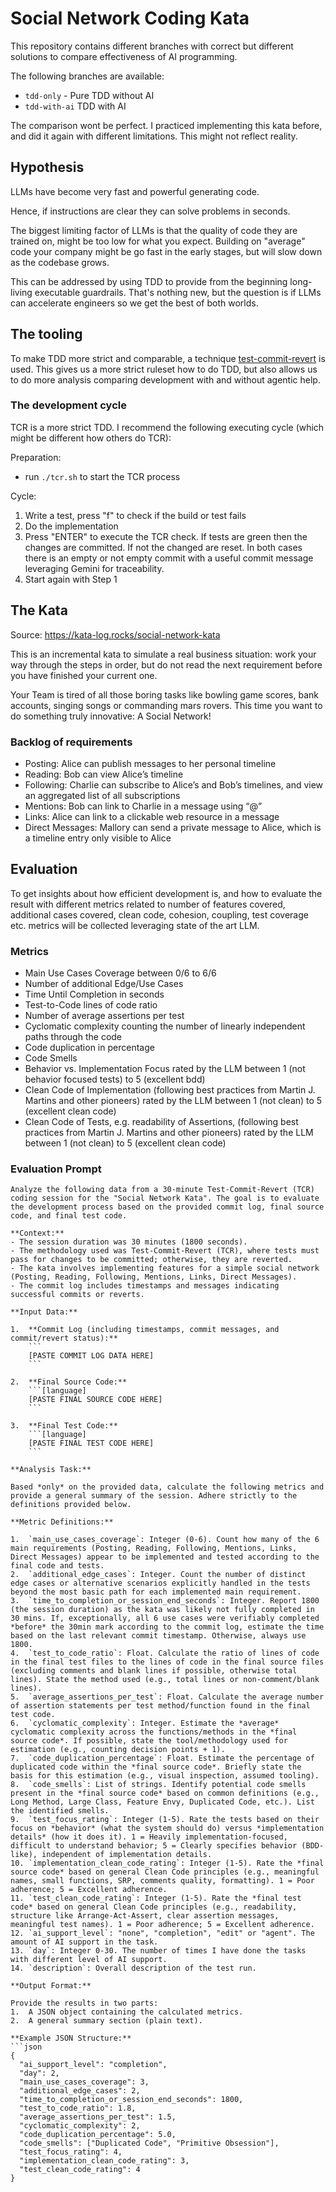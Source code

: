 # Social Network Coding Kata


This repository contains different branches with correct but different solutions to compare effectiveness of AI programming.

The following branches are available:
- `tdd-only` - Pure TDD without AI
- `tdd-with-ai` TDD with AI

The comparison wont be perfect. I practiced implementing this kata before, and did it again with different limitations. This might not reflect reality.

## Hypothesis

LLMs have become very fast and powerful generating code. 

Hence, if instructions are clear they can solve problems in seconds.

The biggest limiting factor of LLMs is that the quality of code they are trained on, might be too low for what you expect. Building on "average" code
your company might be go fast in the early stages, but will slow down as the codebase grows.

This can be addressed by using TDD to provide from the beginning long-living executable guardrails. That's nothing new, but the question is if LLMs can accelerate engineers so we get the best of both worlds.

## The tooling

To make TDD more strict and comparable, a technique [test-commit-revert](https://nvoulgaris.com/test-commit-revert/) is used. This gives us a more strict ruleset how to do TDD, but also
allows us to do more analysis comparing development with and without agentic help. 

### The development cycle

TCR is a more strict TDD. I recommend the following executing cycle (which might be different how others do TCR):

Preparation:
- run `./tcr.sh` to start the TCR process

Cycle:
1. Write a test, press "f" to check if the build or test fails
2. Do the implementation
3. Press "ENTER" to execute the TCR check. If tests are green then the changes are committed. If not the changed are reset. In both cases there is an empty or not empty commit with a useful commit message leveraging Gemini for traceability.
4. Start again with Step 1

## The Kata

Source: https://kata-log.rocks/social-network-kata

This is an incremental kata to simulate a real business situation: work your way through the steps in order, but do not read the next requirement before you have finished your current one.

Your Team is tired of all those boring tasks like bowling game scores, bank accounts, singing songs or commanding mars rovers. This time you want to do something truly innovative: A Social Network!

### Backlog of requirements

- Posting: Alice can publish messages to her personal timeline
- Reading: Bob can view Alice’s timeline
- Following: Charlie can subscribe to Alice’s and Bob’s timelines, and view an aggregated list of all subscriptions
- Mentions: Bob can link to Charlie in a message using “@”
- Links: Alice can link to a clickable web resource in a message
- Direct Messages: Mallory can send a private message to Alice, which is a timeline entry only visible to Alice

## Evaluation

To get insights about how efficient development is, and how to evaluate the result with different metrics related to number of features covered, additional cases covered, clean code, cohesion, coupling, test coverage etc. metrics will be collected leveraging state of the art LLM.

### Metrics

- Main Use Cases Coverage between 0/6 to 6/6
- Number of additional Edge/Use Cases
- Time Until Completion in seconds
- Test-to-Code lines of code ratio 
- Number of average assertions per test
- Cyclomatic complexity counting the number of linearly independent paths through the code
- Code duplication in percentage
- Code Smells
- Behavior vs. Implementation Focus rated by the LLM between 1 (not behavior focused tests) to 5 (excellent bdd)
- Clean Code of Implementation (following best practices from Martin J. Martins and other pioneers) rated by the LLM between 1 (not clean) to 5 (excellent clean code)
- Clean Code of Tests, e.g. readability of Assertions,  (following best practices from Martin J. Martins and other pioneers) rated by the LLM between 1 (not clean) to 5 (excellent clean code)

### Evaluation Prompt

```
Analyze the following data from a 30-minute Test-Commit-Revert (TCR) coding session for the "Social Network Kata". The goal is to evaluate the development process based on the provided commit log, final source code, and final test code.

**Context:**
- The session duration was 30 minutes (1800 seconds).
- The methodology used was Test-Commit-Revert (TCR), where tests must pass for changes to be committed; otherwise, they are reverted.
- The kata involves implementing features for a simple social network (Posting, Reading, Following, Mentions, Links, Direct Messages).
- The commit log includes timestamps and messages indicating successful commits or reverts.

**Input Data:**

1.  **Commit Log (including timestamps, commit messages, and commit/revert status):**
    ```
    [PASTE COMMIT LOG DATA HERE]
    ```

2.  **Final Source Code:**
    ```[language]
    [PASTE FINAL SOURCE CODE HERE]
    ```

3.  **Final Test Code:**
    ```[language]
    [PASTE FINAL TEST CODE HERE]
    ```

**Analysis Task:**

Based *only* on the provided data, calculate the following metrics and provide a general summary of the session. Adhere strictly to the definitions provided below.

**Metric Definitions:**

1.  `main_use_cases_coverage`: Integer (0-6). Count how many of the 6 main requirements (Posting, Reading, Following, Mentions, Links, Direct Messages) appear to be implemented and tested according to the final code and tests.
2.  `additional_edge_cases`: Integer. Count the number of distinct edge cases or alternative scenarios explicitly handled in the tests beyond the most basic path for each implemented main requirement.
3.  `time_to_completion_or_session_end_seconds`: Integer. Report 1800 (the session duration) as the kata was likely not fully completed in 30 mins. If, exceptionally, all 6 use cases were verifiably completed *before* the 30min mark according to the commit log, estimate the time based on the last relevant commit timestamp. Otherwise, always use 1800.
4.  `test_to_code_ratio`: Float. Calculate the ratio of lines of code in the final test files to the lines of code in the final source files (excluding comments and blank lines if possible, otherwise total lines). State the method used (e.g., total lines or non-comment/blank lines).
5.  `average_assertions_per_test`: Float. Calculate the average number of assertion statements per test method/function found in the final test code.
6.  `cyclomatic_complexity`: Integer. Estimate the *average* cyclomatic complexity across the functions/methods in the *final source code*. If possible, state the tool/methodology used for estimation (e.g., counting decision points + 1).
7.  `code_duplication_percentage`: Float. Estimate the percentage of duplicated code within the *final source code*. Briefly state the basis for this estimation (e.g., visual inspection, assumed tooling).
8.  `code_smells`: List of strings. Identify potential code smells present in the *final source code* based on common definitions (e.g., Long Method, Large Class, Feature Envy, Duplicated Code, etc.). List the identified smells.
9.  `test_focus_rating`: Integer (1-5). Rate the tests based on their focus on *behavior* (what the system should do) versus *implementation details* (how it does it). 1 = Heavily implementation-focused, difficult to understand behavior; 5 = Clearly specifies behavior (BDD-like), independent of implementation details.
10. `implementation_clean_code_rating`: Integer (1-5). Rate the *final source code* based on general Clean Code principles (e.g., meaningful names, small functions, SRP, comments quality, formatting). 1 = Poor adherence; 5 = Excellent adherence.
11. `test_clean_code_rating`: Integer (1-5). Rate the *final test code* based on general Clean Code principles (e.g., readability, structure like Arrange-Act-Assert, clear assertion messages, meaningful test names). 1 = Poor adherence; 5 = Excellent adherence.
12. `ai_support_level`: "none", "completion", "edit" or "agent". The amount of AI support in the task.
13. `day`: Integer 0-30. The number of times I have done the tasks with different level of AI support.
14. `description`: Overall description of the test run.

**Output Format:**

Provide the results in two parts:
1.  A JSON object containing the calculated metrics.
2.  A general summary section (plain text).

**Example JSON Structure:**
```json
{
  "ai_support_level": "completion",
  "day": 2,
  "main_use_cases_coverage": 3,
  "additional_edge_cases": 2,
  "time_to_completion_or_session_end_seconds": 1800,
  "test_to_code_ratio": 1.8,
  "average_assertions_per_test": 1.5,
  "cyclomatic_complexity": 2,
  "code_duplication_percentage": 5.0,
  "code_smells": ["Duplicated Code", "Primitive Obsession"],
  "test_focus_rating": 4,
  "implementation_clean_code_rating": 3,
  "test_clean_code_rating": 4
}
```

